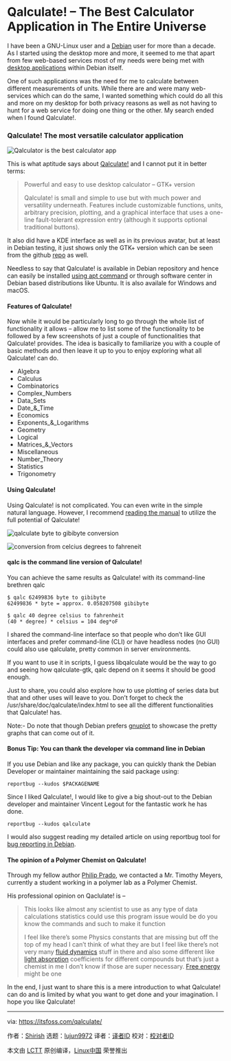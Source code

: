 Qalculate! – The Best Calculator Application in The Entire Universe
======
I have been a GNU-Linux user and a [Debian][1] user for more than a decade. As I started using the desktop more and more, it seemed to me that apart from few web-based services most of my needs were being met with [desktop applications][2] within Debian itself.

One of such applications was the need for me to calculate between different measurements of units. While there are and were many web-services which can do the same, I wanted something which could do all this and more on my desktop for both privacy reasons as well as not having to hunt for a web service for doing one thing or the other. My search ended when I found Qalculate!.

### Qalculate! The most versatile calculator application

![Qalculator is the best calculator app][3]

This is what aptitude says about [Qalculate!][4] and I cannot put it in better terms:

> Powerful and easy to use desktop calculator – GTK+ version
>
> Qalculate! is small and simple to use but with much power and versatility underneath. Features include customizable functions, units, arbitrary precision, plotting, and a graphical interface that uses a one-line fault-tolerant expression entry (although it supports optional traditional buttons).

It also did have a KDE interface as well as in its previous avatar, but at least in Debian testing, it just shows only the GTK+ version which can be seen from the github [repo][5] as well.

Needless to say that Qalculate! is available in Debian repository and hence can easily be installed [using apt command][6] or through software center in Debian based distributions like Ubuntu. It is also availale for Windows and macOS.

#### Features of Qalculate!

Now while it would be particularly long to go through the whole list of functionality it allows – allow me to list some of the functionality to be followed by a few screenshots of just a couple of functionalities that Qalculate! provides. The idea is basically to familiarize you with a couple of basic methods and then leave it up to you to enjoy exploring what all Qalculate! can do.

  * Algebra
  * Calculus
  * Combinatorics
  * Complex_Numbers
  * Data_Sets
  * Date_&_Time
  * Economics
  * Exponents_&_Logarithms
  * Geometry
  * Logical
  * Matrices_&_Vectors
  * Miscellaneous
  * Number_Theory
  * Statistics
  * Trigonometry



#### Using Qalculate!

Using Qalculate! is not complicated. You can even write in the simple natural language. However, I recommend [reading the manual][7] to utilize the full potential of Qalculate!

![qalculate byte to gibibyte conversion ][8]

![conversion from celcius degrees to fahreneit][9]

#### qalc is the command line version of Qalculate!

You can achieve the same results as Qalculate! with its command-line brethren qalc
```
$ qalc 62499836 byte to gibibyte
62499836 * byte = approx. 0.058207508 gibibyte

$ qalc 40 degree celsius to fahrenheit
(40 * degree) * celsius = 104 deg*oF

```

I shared the command-line interface so that people who don’t like GUI interfaces and prefer command-line (CLI) or have headless nodes (no GUI) could also use qalculate, pretty common in server environments.

If you want to use it in scripts, I guess libqalculate would be the way to go and seeing how qalculate-gtk, qalc depend on it seems it should be good enough.

Just to share, you could also explore how to use plotting of series data but that and other uses will leave to you. Don’t forget to check the /usr/share/doc/qalculate/index.html to see all the different functionalities that Qalculate! has.

Note:- Do note that though Debian prefers [gnuplot][10] to showcase the pretty graphs that can come out of it.

#### Bonus Tip: You can thank the developer via command line in Debian

If you use Debian and like any package, you can quickly thank the Debian Developer or maintainer maintaining the said package using:
```
reportbug --kudos $PACKAGENAME

```

Since I liked QaIculate!, I would like to give a big shout-out to the Debian developer and maintainer Vincent Legout for the fantastic work he has done.
```
reportbug --kudos qalculate

```

I would also suggest reading my detailed article on using reportbug tool for [bug reporting in Debian][11].

#### The opinion of a Polymer Chemist on Qalculate!

Through my fellow author [Philip Prado][12], we contacted a Mr. Timothy Meyers, currently a student working in a polymer lab as a Polymer Chemist.

His professional opinion on Qaclulate! is –

> This looks like almost any scientist to use as any type of data calculations statistics could use this program issue would be do you know the commands and such to make it function
>
> I feel like there’s some Physics constants that are missing but off the top of my head I can’t think of what they are but I feel like there’s not very many [fluid dynamics][13] stuff in there and also some different like [light absorption][14] coefficients for different compounds but that’s just a chemist in me I don’t know if those are super necessary. [Free energy][15] might be one

In the end, I just want to share this is a mere introduction to what Qalculate! can do and is limited by what you want to get done and your imagination. I hope you like Qalculate!

--------------------------------------------------------------------------------

via: https://itsfoss.com/qalculate/

作者：[Shirish][a]
选题：[lujun9972](https://github.com/lujun9972)
译者：[译者ID](https://github.com/译者ID)
校对：[校对者ID](https://github.com/校对者ID)

本文由 [LCTT](https://github.com/LCTT/TranslateProject) 原创编译，[Linux中国](https://linux.cn/) 荣誉推出

[a]:https://itsfoss.com/author/shirish/
[1]:https://www.debian.org/
[2]:https://itsfoss.com/essential-linux-applications/
[3]:https://4bds6hergc-flywheel.netdna-ssl.com/wp-content/uploads/2018/05/qalculate-app-featured-1-800x450.jpeg
[4]:https://qalculate.github.io/
[5]:https://github.com/Qalculate
[6]:https://itsfoss.com/apt-command-guide/
[7]:https://qalculate.github.io/manual/index.html
[8]:https://4bds6hergc-flywheel.netdna-ssl.com/wp-content/uploads/2018/04/qalculate-byte-conversion.png
[9]:https://4bds6hergc-flywheel.netdna-ssl.com/wp-content/uploads/2018/04/qalculate-gtk-weather-conversion.png
[10]:http://www.gnuplot.info/
[11]:https://itsfoss.com/bug-report-debian/
[12]:https://itsfoss.com/author/phillip/
[13]:https://en.wikipedia.org/wiki/Fluid_dynamics
[14]:https://en.wikipedia.org/wiki/Absorption_(electromagnetic_radiation)
[15]:https://en.wikipedia.org/wiki/Gibbs_free_energy
